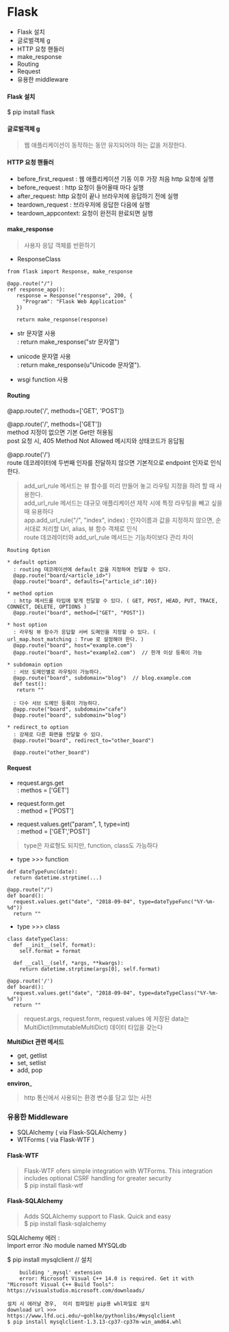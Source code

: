 # Flask

* Flask 설치
* 글로벌객체 g
* HTTP 요청 핸들러
* make_response
* Routing
* Request
* 유용한 middleware

#### Flask 설치
$ pip install flask  
  
#### 글로벌객체 g
> 웹 애플리케이션이 동작하는 동안 유지되어야 하는 값을 저장한다.  
  
#### HTTP 요청 핸들러
* before_first_request : 웹 애플리케이션 기동 이후 가장 처음 http 요청에 실행
* before_request : http 요청이 들어올때 마다 실행
* after_request: http 요청이 끝나 브라우저에 응답하기 전에 실행
* teardown_request : 브라우저에 응답한 다음에 실행
* teardown_appcontext: 요청이 완전히 완료되면 실행

#### make_response
> 사용자 응답 객체를 반환하기
- ResponseClass 
```code
from flask import Response, make_response

@app.route("/")
ref response_app():
   response = Response("response", 200, {
     "Program": "Flask Web Application"
   })

   return make_response(response)
 ```
 - str 문자열 사용  
  : return make_response("str 문자열")  
    
 - unicode 문자열 사용    
  : return make_response(u"Unicode 문자열").
 
 - wsgi function 사용


#### Routing
@app.route('/', methods=['GET', 'POST'])  
  
@app.route('/', methods=['GET'])  
method 지정이 없으면 기본 Get만 허용됨  
post 요청 시, 405 Method Not Allowed 메시지와 상태코드가 응답됨 
  
@app.route('/')  
route 데코레이터에 두번째 인자를 전달하지 않으면 기본적으로 endpoint 인자로 인식한다.  

> add_url_rule 메서드는 뷰 함수를 미리 만들어 놓고 라우팅 지정을 하려 할 때 사용한다.  
add_url_rule 메서드는 대규모 애플리케이션 제작 시에 특정 라우팅을 빼고 싶을 때 유용하다    
app.add_url_rule("/", "index", index) : 인자이름과 값을 지정하지 않으면, 순서대로 처리할 Url, alias, 뷰 함수 객체로 인식  
route 데코레이터와 add_url_rule 메서드는 기능차이보다 관리 차이  

```route
Routing Option

* default option
  : routing 데코레이션에 default 값을 지정하여 전달할 수 있다.
  @app.route("board/<article_id>")
  @app.route("board", defaults={"article_id":10})

* method option
  : http 메서드를 타입에 맞게 전달할 수 있다. ( GET, POST, HEAD, PUT, TRACE, CONNECT, DELETE, OPTIONS )
  @app.route("board", method=["GET", "POST"])
  
* host option
  : 라우팅 뷰 함수가 응답할 서버 도메인을 지정할 수 있다. ( url_map.host_matching : True 로 설정해야 한다. )
  @app.route("board", host="example.com")
  @app.route("board", host="example2.com")  // 한개 이상 등록이 가능
  
* subdomain option
  : 서브 도메인별로 라우팅이 가능하다.
  @app.route("board", subdomain="blog")  // blog.example.com
  def test():
   return ""
   
  : 다수 서브 도메인 등록이 가능하다.
  @app.route("board", subdomain="cafe")
  @app.route("board", subdomain="blog")

* redirect_to option
  : 강제로 다른 화면을 전달할 수 있다.
  @app.route("board", redirect_to="other_board")
  
  @app.route("other_board")  

```
  
#### Request
* request.args.get  
  : methos = ['GET']  
  
* request.form.get  
  : method = ['POST']  
    
* request.values.get("param", 1, type=int)   
  : method = ['GET','POST']

> type은 자료형도 되지만, function, class도 가능하다  

* type >>> function  
  
```function  
def dateTypeFunc(date):  
  return datetime.strptime(...)  
  
@app.route("/")  
def board():  
  request.values.get("date", "2018-09-04", type=dateTypeFunc("%Y-%m-%d"))  
  return ""  
```
  
* type >>> class  
 
```class
class dateTypeClass:
  def __init__(self, format):
    self.format = format
    
  def __call__(self, *args, **kwargs):
    return datetime.strptime(args[0], self.format)
    
@app.route('/')
def board():
  request.values.get("date", "2018-09-04", type=dateTypeClass("%Y-%m-%d"))
  return ""
```

> request.args, request.form, request.values 에 저장된 data는 MultiDict(ImmutableMultiDict) 데이터 타입을 갖는다

__MultiDict 관련 메서드__
* get, getlist
* set, setlist
* add, pop

__environ___
> http 통신에서 사용되는 환경 변수를 담고 있는 사전  


### 유용한 Middleware
* SQLAlchemy ( via Flask-SQLAlchemy )
* WTForms ( via Flask-WTF )


#### Flask-WTF
>Flask-WTF ofers simple integration with WTForms. This integration includes optional CSRF handling for greater security  
$ pip install flask-wtf  

#### Flask-SQLAlchemy 
>Adds SQLAlchemy support to Flask. Quick and easy  
$ pip install flask-sqlalchemy

SQLAlchemy 에러 :  
Import error :No module named MYSQLdb
  
$ pip install mysqlclient  // 설치

```error
    building '_mysql' extension
    error: Microsoft Visual C++ 14.0 is required. Get it with "Microsoft Visual C++ Build Tools": https://visualstudio.microsoft.com/downloads/
    
설치 시 에러날 경우,  미리 컴파일된 pip용 whl파일로 설치
download url >>>  https://www.lfd.uci.edu/~gohlke/pythonlibs/#mysqlclient
$ pip install mysqlclient-1.3.13-cp37-cp37m-win_amd64.whl
    
```
